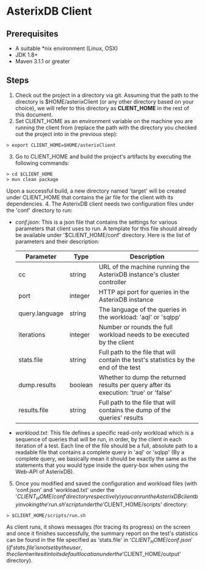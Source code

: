 # AsterixDB Client

## Prerequisites
* A suitable *nix environment (Linux, OSX)
* JDK 1.8+
* Maven 3.1.1 or greater

## Steps
1. Check out the project in a directory via git. Assuming that the path to the directory is $HOME/asterixClient (or any other directory based on your choice), we will refer to this directory as **CLIENT_HOME** in the rest of this document.
2. Set CLIENT_HOME as an environment variable on the machine you are running the client from (replace the path with the directory you checked out the project into in the previous step):

  ```
  > export CLIENT_HOME=$HOME/asterixClient
  ```
3. Go to CLIENT_HOME and build the project's artifacts by executing the following commands:

  ```
  > cd $CLIENT_HOME
  > mvn clean package 
  ```
Upon a successful build, a new directory named 'target' will be created under CLIENT_HOME that contains the jar file for the client with its dependencies.
4. The AsterixDB client needs two configuration files under the 'conf' directory to run:

* _conf.json_: This is a json file that contains the settings for various parameters that client uses to run. A template for this file should already be available under '$CLIENT_HOME/conf' directory. Here is the list of parameters and their description:

  Parameter |Type |Description |
    --- | --- | --- |
    cc |string |URL of the machine running the AsterixDB instance's cluster controller  |
    port |integer |HTTP api port for queries in the AsterixDB instance |
    query.language |string |The language of the queries in the workload: 'aql' or 'sqlpp' |
    iterations |integer |Number or rounds the full workload needs to be executed by the client |
    stats.file |string |Full path to the file that will contain the test's statistics by the end of the test |
    dump.results |boolean |Whether to dump the returned results per query after its execution: 'true' or 'false' |
    results.file |string |Full path to the file that will contains the dump of the queries' results  |
  
* _workload.txt_: This file defines a specific read-only workload which is a sequence of queries that will be run, in order, by the client in each iteration of a test. Each line of the file should be a full, absolute path to a readable file that contains a complete query in 'aql' or 'sqlpp' (By a complete query, we basically mean it should be exactly the same as the statements that you would type inside the query-box when using the Web-API of AsterixDB).

5. Once you modified and saved the configuration and workload files (with 'conf.json' and 'workload.txt' under the '$CLIENT_HOME/conf' directory respectively) you can run the AsterixDB client by invoking the 'run.sh' script under the '$CLIENT_HOME/scripts' directory:

  ```
  > $CLIENT_HOME/scripts/run.sh
  ```
As client runs, it shows messages (for tracing its progress) on the screen and once it finishes successfully, the summary report on the test's statistics can be found in the file specified as 'stats.file' in '$CLIENT_HOME/conf.json' (if 'stats.file' is not set by the user, the client writes it into its default location under the '$CLIENT_HOME/output' directory).
